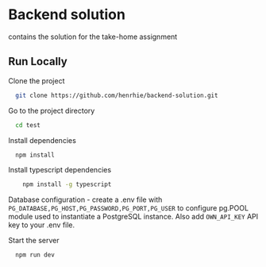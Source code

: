 # Backend solution

contains the solution for the take-home assignment

## Run Locally

Clone the project

```bash
  git clone https://github.com/henrhie/backend-solution.git
```
Go to the project directory

```bash
  cd test
```
Install dependencies

```bash
  npm install
```
Install typescript dependencies

```bash
    npm install -g typescript
```

Database configuration - create a .env file with `PG_DATABASE,PG_HOST,PG_PASSWORD,PG_PORT,PG_USER` to configure pg.POOL module used to instantiate a PostgreSQL instance.
Also add `OWN_API_KEY` API key to your .env file.

Start the server

```bash
  npm run dev
```